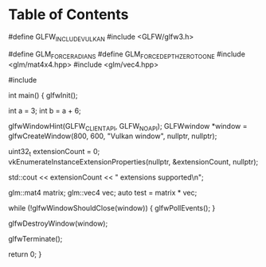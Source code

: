 
# Table of Contents



\#define GLFW<sub>INCLUDE</sub><sub>VULKAN</sub>
\#include <GLFW/glfw3.h>

\#define GLM<sub>FORCE</sub><sub>RADIANS</sub>
\#define GLM<sub>FORCE</sub><sub>DEPTH</sub><sub>ZERO</sub><sub>TO</sub><sub>ONE</sub>
\#include <glm/mat4x4.hpp>
\#include <glm/vec4.hpp>

\#include <iostream>

int main() {
  glfwInit();

int a = 3;
int b = a + 6;

glfwWindowHint(GLFW<sub>CLIENT</sub><sub>API</sub>, GLFW<sub>NO</sub><sub>API</sub>);
GLFWwindow \*window =
    glfwCreateWindow(800, 600, "Vulkan window", nullptr, nullptr);

uint32<sub>t</sub> extensionCount = 0;
vkEnumerateInstanceExtensionProperties(nullptr, &extensionCount, nullptr);

std::cout << extensionCount << " extensions supported\n";

glm::mat4 matrix;
glm::vec4 vec;
auto test = matrix \* vec;

while (!glfwWindowShouldClose(window)) {
  glfwPollEvents();
}

glfwDestroyWindow(window);

glfwTerminate();

  return 0;
}

